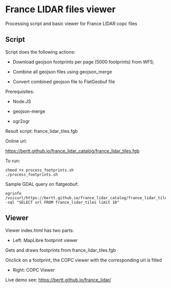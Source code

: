 # France LIDAR files viewer

Processing script and basic viewer for France LIDAR copc files

## Script

Script does the following actions:

- Download geojson footprints per page (5000 footprints) from WFS;

- Combine all geojson files using geojson_merge

- Convert combined geojson file to FlatGeobuf file


Prerequisites:

- Node.JS

- geojson-merge

- ogr2ogr

Result script: france_lidar_tiles.fgb

Online url:

https://bertt.github.io/france_lidar_catalog/france_lidar_tiles.fgb

To run:

```shell
chmod +x process_footprints.sh
./process_footprints.sh
```

Sample GDAL query on flatgeobuf:

```shell
ogrinfo /vsicurl/https://bertt.github.io/france_lidar_catalog/france_lidar_tiles.fgb -sql "SELECT url FROM france_lidar_tiles limit 10"
```

## Viewer

Viewer index.html has two parts:

- Left: MapLibre footprint viewer

Gets and draws footprints from france_lidar_tiles.fgb

Onclick on a footprint, the COPC viewer with the corresponding url is filled 

- Right: COPC Viewer

Live demo see: https://bertt.github.io/france_lidar/
